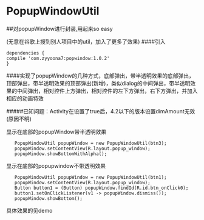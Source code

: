 # PopupWindowUtil
##对popupWindow进行封装,用起来so easy

(无意在谷歌上搜到别人项目中的util，加入了更多了效果)
####引入
```
dependencies {
compile 'com.zyyoona7:popwindow:1.0.2'
}
```

####实现了popupWindow的几种方式，底部弹出，带半透明效果的底部弹出，顶部弹出，带半透明效果的顶部弹出(新增)，类似dialog的中间弹出，带半透明效果的中间弹出，相对控件上方弹出，相对控件的左下方弹出，右下方弹出，并加入相应的动画特效

#####已知问题：Activity在设置了<item name="android:windowIsTranslucent">true</item>后，4.2以下的版本设置dimAmount无效(原因不明)

显示在底部的popupWindow带半透明效果
```
   PopupWindowUtil popupWindow = new PopupWindowUtil(btn3);
   popupWindow.setContentView(R.layout.popup_window);
   popupWindow.showBottomWithAlpha();
```
显示在底部的popupwindow不带透明效果
```
   PopupWindowUtil popupWindow = new PopupWindowUtil(btn1);
   popupWindow.setContentView(R.layout.popup_window);
   Button button1 = (Button) popupWindow.findId(R.id.btn_onClick0);
   button1.setOnClickListener(v1 -> popupWindow.dismiss());
   popupWindow.showBottom();
```
具体效果的见demo
